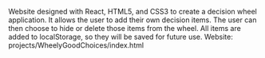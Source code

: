 Website designed with React, HTML5, and CSS3 to create a decision wheel application. It allows the user to add their own decision items. The user can then choose to hide or delete those items from the wheel. All items are added to localStorage, so they will be saved for future use. Website: projects/WheelyGoodChoices/index.html


